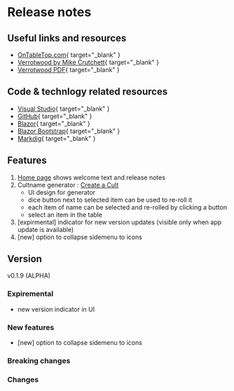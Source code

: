# Release notes

## Useful links and resources 
- [OnTableTop.com](https://www.ontabletop.com){ target="_blank" }
- [Verrotwood by Mike Crutchett](http://verrotwood.com/){ target="_blank" }
- [Verrotwood PDF](https://www.wargamevault.com/product/425504/Verrotwood){ target="_blank" }

## Code & technlogy related resources
- [Visual Studio](https://visualstudio.microsoft.com/){ target="_blank" }
- [GitHub](https://github.com/){ target="_blank" }
- [Blazor](https://dotnet.microsoft.com/en-us/apps/aspnet/web-apps/blazor){ target="_blank" }
- [Blazor Bootstrap](https://getblazorbootstrap.com){ target="_blank" }
- [Markdig](https://github.com/xoofx/markdig){ target="_blank" }

## Features
1) [Home page](./) shows welcome text and release notes
2) Cultname generator : [Create a Cult](./CreateCult)  
	- UI design for generator
	- dice button next to selected item can be used to re-roll it
	- each item of name can be selected and re-rolled by clicking a button
	- select an item in the table
3) [expirmental] indicator for new version updates (visible only when app update is available)
4) [new] option to collapse sidemenu to icons

## Version
v0.1.9 (ALPHA)

### Expiremental
- new version indicator in UI

### New features
- [new] option to collapse sidemenu to icons

### Breaking changes

### Changes
